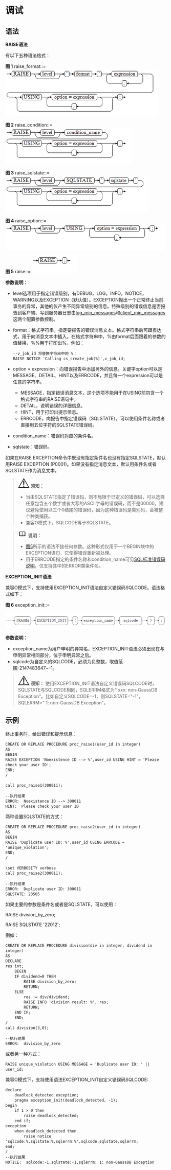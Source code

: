 # 调试

## 语法<a name="zh-cn_topic_0283137518_zh-cn_topic_0237122256_zh-cn_topic_0059777683_s74daa5f17f364352aa643a41e14579e1"></a>

**RAISE语法**

有以下五种语法格式：

**图 1**  raise\_format::=<a name="zh-cn_topic_0283137518_zh-cn_topic_0237122256_zh-cn_topic_0059777683_f6472e23fec9048d4ba578ba43c6695c1"></a>
![](figures/raise_format.png "raise_format")

**图 2**  raise\_condition::=<a name="zh-cn_topic_0283137518_zh-cn_topic_0237122256_zh-cn_topic_0059777683_f6ac2ae7415ba4112b5c289de87c4d236"></a>
![](figures/raise_condition.png "raise_condition")

**图 3**  raise\_sqlstate::=<a name="zh-cn_topic_0283137518_zh-cn_topic_0237122256_zh-cn_topic_0059777683_f91407ffec97e43fb870c74c5f81f6c0d"></a>
![](figures/raise_sqlstate.png "raise_sqlstate")

**图 4**  raise\_option::=<a name="zh-cn_topic_0283137518_zh-cn_topic_0237122256_zh-cn_topic_0059777683_ffb6af581afa249b0b37f8bd8b97c55cd"></a>
![](figures/raise_option.png "raise_option")

**图 5**  raise::=<a name="zh-cn_topic_0283137518_zh-cn_topic_0237122256_zh-cn_topic_0059777683_f6b9d7253ecad413e9ee92ba78199a6b4"></a>
![](figures/raise.png "raise")

**参数说明：**

-   level选项用于指定错误级别，有DEBUG，LOG，INFO，NOTICE，WARNING以及EXCEPTION（默认值）。EXCEPTION抛出一个正常终止当前事务的异常，其他的仅产生不同异常级别的信息。特殊级别的错误信息是否报告到客户端、写到服务器日志由[log\_min\_messages](zh-cn_topic_0289900345.md#zh-cn_topic_0283137528_zh-cn_topic_0237124722_zh-cn_topic_0059778452_sc6c47ec8cc1b47e28be98dbb24b1b39a)和[client\_min\_messages](zh-cn_topic_0289900345.md#zh-cn_topic_0283137528_zh-cn_topic_0237124722_zh-cn_topic_0059778452_s2955da1f1cb24b0aa68ddc77700233e0)这两个配置参数控制。
-   format：格式字符串，指定要报告的错误消息文本。格式字符串后可跟表达式，用于向消息文本中插入。在格式字符串中，%由format后面跟着的参数的值替换，%%用于打印出%。例如：

    ```
    --v_job_id 将替换字符串中的 %：
    RAISE NOTICE 'Calling cs_create_job(%)',v_job_id;
    ```

-   option = expression：向错误报告中添加另外的信息。关键字option可以是MESSAGE、DETAIL、HINT以及ERRCODE，并且每一个expression可以是任意的字符串。
    -   MESSAGE，指定错误消息文本，这个选项不能用于在USING前包含一个格式字符串的RAISE语句中。
    -   DETAIL，说明错误的详细信息。
    -   HINT，用于打印出提示信息。
    -   ERRCODE，向报告中指定错误码（SQLSTATE）。可以使用条件名称或者直接用五位字符的SQLSTATE错误码。

-   condition\_name：错误码对应的条件名。
-   sqlstate：错误码。

如果在RAISE EXCEPTION命令中既没有指定条件名也没有指定SQLSTATE，默认用RAISE EXCEPTION \(P0001\)。如果没有指定消息文本，默认用条件名或者SQLSTATE作为消息文本。

>![](public_sys-resources/icon-notice.png) **须知：**
>-   当由SQLSTATE指定了错误码，则不局限于已定义的错误码，可以选择任意包含五个数字或者大写的ASCII字母的错误码，而不是00000。建议避免使用以三个0结尾的错误码，因为这种错误码是类别码，会被整个种类捕获。
>-   兼容O模式下，SQLCODE等于SQLSTATE。

>![](public_sys-resources/icon-note.png) **说明：**
>-   [图5](#zh-cn_topic_0283137518_zh-cn_topic_0237122256_zh-cn_topic_0059777683_f6b9d7253ecad413e9ee92ba78199a6b4)所示的语法不接任何参数。这种形式仅用于一个BEGIN块中的EXCEPTION语句，它使得错误重新被处理。
>-   用于ERRCODE指定的条件名称和condition\_name可见[SQL标准错误码说明](SQL标准错误码说明.md)，仅支持其中的ERROR类条件名。

**EXCEPTION\_INIT语法**

兼容O模式下，支持使用EXCEPTION\_INIT语法自定义错误码SQLCODE。语法格式如下：

**图 6**  exception\_init::=<a name="fig1171943461612"></a>


![](figures/capture.png)

**参数说明：**

-   exception\_name为用户申明的异常名，EXCEPTION\_INIT语法必须出现在与申明异常相同部分，位于申明异常之后。
-   sqlcode为自定义的SQLCODE，必须为负整数，取值范围-2147483647\~-1。

>![](public_sys-resources/icon-notice.png) **须知：**
>使用EXCEPTION\_INIT语法自定义错误码SQLCODE时，SQLSTATE与SQLCODE相同，SQLERRM格式为" xxx: non-GaussDB Exception"。比如自定义SQLCODE=-1，则SQLSTATE="-1"，SQLERRM=" 1: non-GaussDB Exception"。

## 示例<a name="zh-cn_topic_0283137518_zh-cn_topic_0237122256_zh-cn_topic_0059777683_s962620630e7349e7b37b844648a267a1"></a>

终止事务时，给出错误和提示信息：

```
CREATE OR REPLACE PROCEDURE proc_raise1(user_id in integer)
AS
BEGIN
RAISE EXCEPTION 'Noexistence ID --> %',user_id USING HINT = 'Please check your user ID';
END;
/

call proc_raise1(300011);

--执行结果
ERROR:  Noexistence ID --> 300011
HINT:  Please check your user ID
```

两种设置SQLSTATE的方式：

```
CREATE OR REPLACE PROCEDURE proc_raise2(user_id in integer)
AS
BEGIN
RAISE 'Duplicate user ID: %',user_id USING ERRCODE = 'unique_violation';
END;
/

\set VERBOSITY verbose
call proc_raise2(300011);

--执行结果
ERROR:  Duplicate user ID: 300011
SQLSTATE: 23505
```

如果主要的参数是条件名或者是SQLSTATE，可以使用：

RAISE division\_by\_zero;

RAISE SQLSTATE '22012';

例如：

```
CREATE OR REPLACE PROCEDURE division(div in integer, dividend in integer)
AS
DECLARE
res int;
    BEGIN
    IF dividend=0 THEN
        RAISE division_by_zero;
        RETURN;
    ELSE
        res := div/dividend;
        RAISE INFO 'division result: %', res;
        RETURN;
    END IF;
    END;
/
call division(3,0);

--执行结果
ERROR:  division_by_zero
```

或者另一种方式：

```
RAISE unique_violation USING MESSAGE = 'Duplicate user ID: ' || user_id;
```

兼容O模式下，支持使用语法EXCEPTION\_INIT自定义错误码SQLCODE:

```
declare
    deadlock_detected exception;
    pragma exception_init(deadlock_detected, -1);
begin
    if 1 > 0 then
        raise deadlock_detected;
    end if;
exception
    when deadlock_detected then
        raise notice 'sqlcode:%,sqlstate:%,sqlerrm:%',sqlcode,sqlstate,sqlerrm;
end;
/
--执行结果
NOTICE:  sqlcode:-1,sqlstate:-1,sqlerrm: 1: non-GaussDB Exception
```
